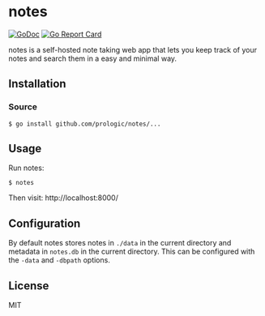 # notes
[![GoDoc](https://godoc.org/github.com/prologic/notes?status.svg)](https://godoc.org/github.com/prologic/notes)
[![Go Report Card](https://goreportcard.com/badge/github.com/prologic/notes)](https://goreportcard.com/report/github.com/prologic/notes)

notes is a self-hosted note taking web app that lets you keep track of your
notes and search them in a easy and minimal way.

## Installation

### Source

```#!bash
$ go install github.com/prologic/notes/...
```

## Usage

Run notes:

```#!bash
$ notes
```

Then visit: http://localhost:8000/

## Configuration

By default notes stores notes in `./data` in the current directory
and metadata in `notes.db` in the current directory. This can
be configured with the `-data` and `-dbpath` options.

## License

MIT
